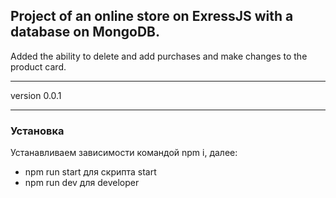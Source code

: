 ## Project of an online store on ExressJS with a database on MongoDB.

Added the ability to delete and add purchases and make changes to the product card.

---

version 0.0.1

---

### Установка

Устанавливаем зависимости командой npm i, далее:

- npm run start для скрипта start
- npm run dev для developer
